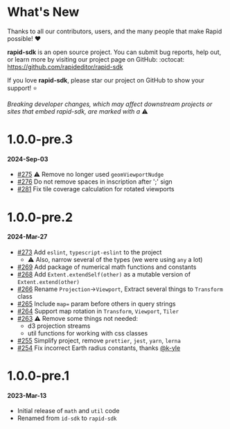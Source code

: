 # What's New

Thanks to all our contributors, users, and the many people that make Rapid possible! ❤️

**rapid-sdk** is an open source project. You can submit bug reports, help out,
or learn more by visiting our project page on GitHub:  :octocat: https://github.com/rapideditor/rapid-sdk

If you love **rapid-sdk**, please star our project on GitHub to show your support! ⭐️

_Breaking developer changes, which may affect downstream projects or sites that embed rapid-sdk, are marked with a_ ⚠️

<!--
# A.B.C
##### YYYY-MMM-DD

links:
[#xxx]: https://github.com/rapideditor/rapid-sdk/issues/xxx
[Rapid#xxxx]: https://github.com/facebook/Rapid/issues/xxxx
[iD#xxxxx]: https://github.com/openstreetmap/iD/issues/xxxxx
[@user]: https://github.com/user
-->

# 1.0.0-pre.3
#### 2024-Sep-03
* [#275] ⚠️  Remove no longer used `geomViewportNudge`
* [#276] Do not remove spaces in inscription after ';' sign
* [#281] Fix tile coverage calculation for rotated viewports

[#275]: https://github.com/rapideditor/rapid-sdk/issues/275
[#276]: https://github.com/rapideditor/rapid-sdk/issues/276
[#281]: https://github.com/rapideditor/rapid-sdk/issues/281


# 1.0.0-pre.2
#### 2024-Mar-27
* [#273] Add `eslint`, `typescript-eslint` to the project
  * ⚠️  Also, narrow several of the types (we were using `any` a lot)
* [#269] Add package of numerical math functions and constants
* [#268] Add `Extent.extendSelf(other)` as a mutable version of `Extent.extend(other)`
* [#266] Rename `Projection`->`Viewport`, Extract several things to `Transform` class
* [#265] Include `map=` param before others in query strings
* [#264] Support map rotation in `Transform`, `Viewport`, `Tiler`
* [#263] ⚠️ Remove some things not needed:
   * d3 projection streams
   * util functions for working with css classes
* [#255] Simplify project, remove `prettier`, `jest`, `yarn`, `lerna`
* [#254] Fix incorrect Earth radius constants, thanks [@k-yle]

[#254]: https://github.com/rapideditor/rapid-sdk/issues/254
[#255]: https://github.com/rapideditor/rapid-sdk/issues/255
[#263]: https://github.com/rapideditor/rapid-sdk/issues/263
[#264]: https://github.com/rapideditor/rapid-sdk/issues/264
[#265]: https://github.com/rapideditor/rapid-sdk/issues/265
[#266]: https://github.com/rapideditor/rapid-sdk/issues/266
[#268]: https://github.com/rapideditor/rapid-sdk/issues/268
[#269]: https://github.com/rapideditor/rapid-sdk/issues/269
[#273]: https://github.com/rapideditor/rapid-sdk/issues/273
[@k-yle]: https://github.com/k-yle


# 1.0.0-pre.1
#### 2023-Mar-13
* Initial release of `math` and `util` code
* Renamed from `id-sdk` to `rapid-sdk`
